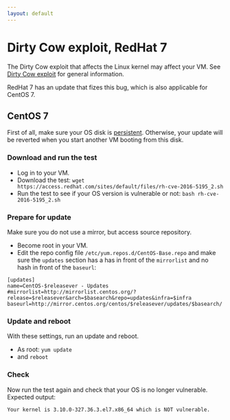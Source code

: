 ```yaml
---
layout: default
---
```


# Dirty Cow exploit, RedHat 7

The Dirty Cow exploit that affects the Linux kernel may affect your VM. See [Dirty Cow exploit](dirtycow) for general information.

RedHat 7 has an update that fizes this bug, which is also applicable for CentOS 7.

## CentOS 7

First of all, make sure your OS disk is [persistent](../image_persistence).
Otherwise, your update will be reverted when you start another VM booting from this disk.

### Download and run the test

- Log in to your VM.
- Download the test: 
  `wget https://access.redhat.com/sites/default/files/rh-cve-2016-5195_2.sh`
- Run the test to see if your OS version is vulnerable or not:
  `bash rh-cve-2016-5195_2.sh`

### Prepare for update

Make sure you do not use a mirror, but access source repository.

- Become root in your VM.
- Edit the repo config file `/etc/yum.repos.d/CentOS-Base.repo` and make sure the `updates` section has a has in front of the `mirrorlist` and no hash in front of the `baseurl`:

```
[updates]
name=CentOS-$releasever - Updates
#mirrorlist=http://mirrorlist.centos.org/?release=$releasever&arch=$basearch&repo=updates&infra=$infra
baseurl=http://mirror.centos.org/centos/$releasever/updates/$basearch/
```
### Update and reboot

With these settings, run an update and reboot.

- As root: `yum update`
- and `reboot`

### Check

Now run the test again and check that your OS is no longer vulnerable.
Expected output:

```
Your kernel is 3.10.0-327.36.3.el7.x86_64 which is NOT vulnerable.
```

